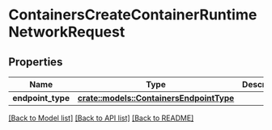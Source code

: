 # ContainersCreateContainerRuntimeNetworkRequest

## Properties

Name | Type | Description | Notes
------------ | ------------- | ------------- | -------------
**endpoint_type** | [**crate::models::ContainersEndpointType**](ContainersEndpointType.md) |  | 

[[Back to Model list]](../README.md#documentation-for-models) [[Back to API list]](../README.md#documentation-for-api-endpoints) [[Back to README]](../README.md)


